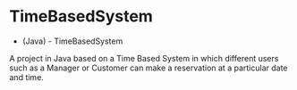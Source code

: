 # TimeBasedSystem
- (Java) - TimeBasedSystem

A project in Java based on a Time Based System in which different users such as a Manager or Customer can make a reservation at a particular date and time.

